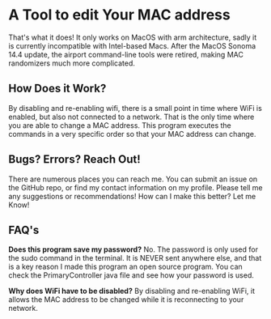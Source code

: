 # A Tool to edit Your MAC address
That's what it does! It only works on MacOS with arm architecture, sadly it is currently incompatible with Intel-based Macs. After the MacOS Sonoma 14.4 update, the airport command-line tools were retired, making MAC randomizers much more complicated.

## How Does it Work?
By disabling and re-enabling wifi, there is a small point in time where WiFi is enabled, but also not connected to a network. That is the only time where you are able to change a MAC address. This program executes the commands in a very specific order so that your MAC address can change.

## Bugs? Errors? Reach Out!
There are numerous places you can reach me. You can submit an issue on the GitHub repo, or find my contact information on my profile. Please tell me any suggestions or recommendations! How can I make this better? Let me Know!

## FAQ's
**Does this program save my password?**
No. The password is only used for the sudo command in the terminal. It is NEVER sent anywhere else, and that is a key reason I made this program an open source program. You can check the PrimaryController java file and see how your password is used.

**Why does WiFi have to be disabled?**
By disabling and re-enabling WiFi, it allows the MAC address to be changed while it is reconnecting to your network.
